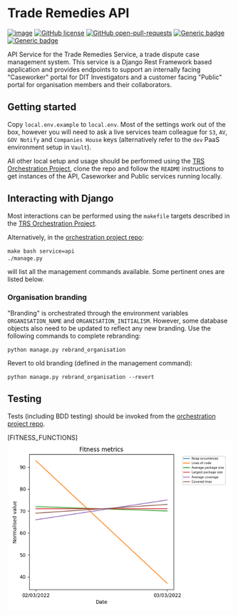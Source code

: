 # Trade Remedies API

[![image](https://circleci.com/gh/uktrade/trade-remedies-api/tree/develop.svg?style=svg)](https://circleci.com/gh/uktrade/trade-remedies-api/tree/develop)
[![GitHub license](https://badgen.net//github/license/uktrade/trade-remedies-api/)](https://github.com/uktrade/trade-remedies-api/blob/master/LICENSE)
[![GitHub open-pull-requests](https://badgen.net/github/open-prs/uktrade/trade-remedies-api/)](https://github.com/uktrade/trade-remedies-api/pulls?q=is%3Aopen)
[![Generic badge](https://badgen.net/badge/code%20style/black/black/)](https://github.com/psf/black/)
[![Generic badge](https://badgen.net/badge/pep/flake8/grey/)](https://pypi.org/project/flake8/)

[docker_proj]: (https://github.com/uktrade/trade-remedies-docker)

API Service for the Trade Remedies Service, a trade dispute case management
system. This service is a Django Rest Framework based application and
provides endpoints to support an internally facing "Caseworker" portal
for DIT Investigators and a customer facing "Public" portal for organisation
members and their collaborators.

## Getting started
Copy `local.env.example` to `local.env`. Most of the settings work out of
the box, however you will need to ask a live services team colleague for `S3`,
`AV`, `GOV Notify` and `Companies House` keys (alternatively refer to the
`dev` PaaS environment setup in `Vault`).

All other local setup and usage should be performed using the [TRS Orchestration Project][docker_proj],
clone the repo and follow the `README` instructions to get instances of the
API, Caseworker and Public services running locally.

## Interacting with Django
Most interactions can be performed using the `makefile` targets described in 
the [TRS Orchestration Project][docker_proj].

Alternatively, in the [orchestration project repo][docker_proj]:

    make bash service=api
    ./manage.py

will list all the management commands available. Some pertinent ones are 
listed below. 

### Organisation branding
"Branding" is orchestrated through the environment variables `ORGANISATION_NAME`
and `ORGANISATION_INITIALISM`. However, some database objects also need to
be updated to reflect any new branding. Use the following commands to complete
rebranding:

    python manage.py rebrand_organisation

Revert to old branding (defined _in_ the management command):

    python manage.py rebrand_organisation --revert

## Testing
Tests (including BDD testing) should be invoked from the
[orchestration project repo][docker_proj].

[FITNESS_FUNCTIONS]
![Current fitness metrics for TRSV2](fitness/fitness_metrics_graph.png)
